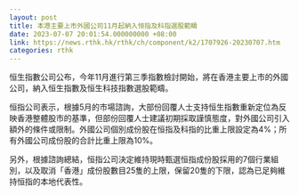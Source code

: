 ```yaml
---
layout: post
title: 本港主要上市外國公司11月起納入恒指及科指選股範疇
date: 2023-07-07 20:01:54.000000000 +08:00
link: https://news.rthk.hk/rthk/ch/component/k2/1707926-20230707.htm
categories: rthk
---
```


恒生指數公司公布，今年11月進行第三季指數檢討開始，將在香港主要上市的外國公司，納入恒生指數及恒生科技指數選股範疇。

恒指公司表示，根據5月的市場諮詢，大部份回覆人士支持恒生指數重新定位為反映香港整體股市的基準，但部份回覆人士建議初期採取謹慎態度，對外國公司引入額外的條件或限制。外國公司個別成份股在恒指及科指的比重上限設定為4%；所有外國公司成份股的合計比重上限為10%。

另外，根據諮詢總結，恒指公司決定維持現時甄選恒指成份股採用的7個行業組別，以及取消「香港」成份股數目25隻的上限，保留20隻的下限，認為已足夠維持恒指的本地代表性。
